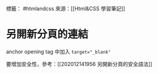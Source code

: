 標籤： #htmlandcss 
來源：[[Html&CSS 學習筆記]]

# 另開新分頁的連結
anchor opening tag 中加入 `target="_blank"`

要增加安全性，參考：[[202012141956 另開新分頁的安全語法]]